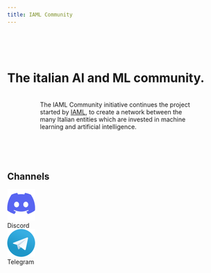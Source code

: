 ```yaml
---
title: IAML Community
---
```


<br><br><br>

<div class="content-box-h">
  <h1 id="main-title-text">The italian AI and ML community.</h1>
  <br>
  <div style="width:70%; margin-left:auto; margin-right:auto;">
  The IAML Community initiative continues the project started by <a href="https://history.iaml.it/">IAML</a>, to create a network between the many Italian entities which are invested in machine learning and artificial intelligence.
  </div>
</div>

<br><br><br>

<div class="content-box-h">
  <h2 id="join-us-text">Channels</h2>


  <div id="logo-box">
    <div class="logo-box-item">    
        <a href="https://discord.gg/jcnytWM4Vk">
          <img src="/static/img/discord-icon-64.png" alt="Join Telegram"/>
        </a>   
        <div>Discord</div>  
    </div>    
    <div class="logo-box-spacer"></div>
    <div class="logo-box-item">        
      <a href="https://t.me/iaml_community">
        <img src="/static/img/telegram-icon-64.png" alt="Join Discord"/>
      </a> 
      <div>Telegram</div>  
    </div>    
  </div>
</div>

<br><br><br>

<div class="content-box-h">
  
</div>
